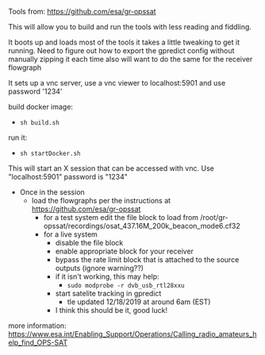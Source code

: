 
Tools from:
https://github.com/esa/gr-opssat

This will allow you to build and run the tools with less reading and fiddling.


It boots up and loads most of the tools it takes a little tweaking to get it running.
Need to figure out how to export the gpredict config without manually zipping it each time
also will want to do the same for the receiver flowgraph

It sets up a vnc server, use a vnc viewer to localhost:5901 and use password '1234'


build docker image: 
- `sh build.sh`

run it:
- `sh startDocker.sh`

This will start an X session that can be accessed with vnc.  Use "localhost:5901" password is "1234"

- Once in the session 
  - load the flowgraphs per the instructions at https://github.com/esa/gr-opssat 
    - for a test system edit the file block to load from /root/gr-opssat/recordings/osat_437.16M_200k_beacon_mode6.cf32 
    - for a live system 
      - disable the file block 
      - enable appropriate block for your receiver
      - bypass the rate limit block that is attached to the source outputs (ignore warning??)
      - if it isn't working, this may help:
    	- `sudo modprobe -r dvb_usb_rtl28xxu`
      - start satelite tracking in gpredict
        - tle updated 12/18/2019 at around 6am (EST)
      - I think this should be it, good luck!



more information:
https://www.esa.int/Enabling_Support/Operations/Calling_radio_amateurs_help_find_OPS-SAT



